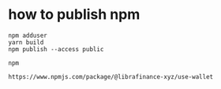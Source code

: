 # how to publish npm 

```
npm adduser
yarn build 
npm publish --access public 
```

```
npm 

https://www.npmjs.com/package/@librafinance-xyz/use-wallet
